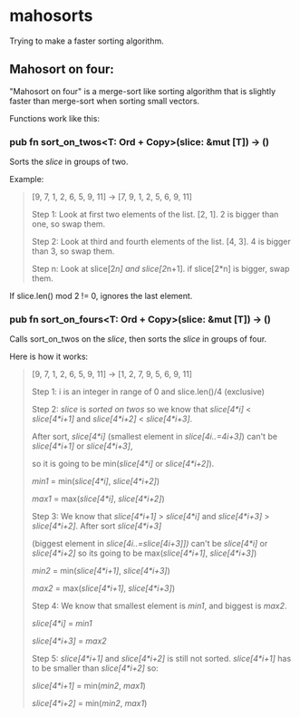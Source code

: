 # mahosorts
Trying to make a faster sorting algorithm.

## Mahosort on four:
"Mahosort on four" is a merge-sort like sorting algorithm that is slightly faster than merge-sort when sorting small vectors. 

Functions work like this:

### pub fn sort_on_twos<T: Ord + Copy>(slice: &mut [T]) -> ()
Sorts the _slice_ in groups of two.

Example:

> [9, 7, 1, 2, 6, 5, 9, 11] -> [7, 9, 1, 2, 5, 6, 9, 11]
> 
> Step 1: Look at first two elements of the list. [2, 1]. 2 is bigger than one, so swap them.
> 
> Step 2: Look at third and fourth elements of the list. [4, 3]. 4 is bigger than 3, so swap them.
> 
> Step n: Look at slice[2*n] and slice[2*n+1]. if slice[2*n] is bigger, swap them.
> 
If slice.len() mod 2 != 0, ignores the last element.

### pub fn sort_on_fours<T: Ord + Copy>(slice: &mut [T]) -> ()
Calls sort_on_twos on the _slice_, then sorts the _slice_ in groups of four.

Here is how it works:

> [9, 7, 1, 2, 6, 5, 9, 11] -> [1, 2, 7, 9, 5, 6, 9, 11]
> 
> Step 1: i is an integer in range of 0 and slice.len()/4 (exclusive)
> 
> Step 2: _slice_ is _sorted on twos_ so we know that _slice[4*i]_ < _slice[4*i+1]_ and _slice[4*i+2]_ < _slice[4*i+3]_.
> 
> After sort, _slice[4*i]_ (smallest element in _slice[4*i..=4*i+3]_) can't be _slice[4*i+1]_ or _slice[4*i+3]_,
> 
> so it is going to be min(_slice[4*i]_ or _slice[4*i+2]_).
> 
> _min1_ = min(_slice[4*i]_, _slice[4*i+2]_)
> 
> _max1_ = max(_slice[4*i]_, _slice[4*i+2]_)
> 
> Step 3: We know that _slice[4*i+1]_ > _slice[4*i]_ and _slice[4*i+3]_ > _slice[4*i+2]_. After sort _slice[4*i+3]_
> 
> (biggest element in _slice[4*i..=slice[4*i+3]])_ can't be _slice[4*i]_ or _slice[4*i+2]_ so its going to be max(_slice[4*i+1]_, _slice[4*i+3]_)
> 
> _min2_ = min(_slice[4*i+1]_, _slice[4*i+3]_)
> 
> _max2_ = max(_slice[4*i+1]_, _slice[4*i+3]_)
> 
> Step 4: We know that smallest element is _min1_, and biggest is _max2_.
> 
> _slice[4*i]_ = _min1_
>
> _slice[4*i+3]_ = _max2_
>
> 
> Step 5: _slice[4*i+1]_ and _slice[4*i+2]_ is still not sorted. _slice[4*i+1]_ has to be smaller than _slice[4*i+2]_ so:
> 
> _slice[4*i+1]_ = min(_min2_, _max1_)
> 
> _slice[4*i+2]_ = min(_min2_, _max1_)
> 
